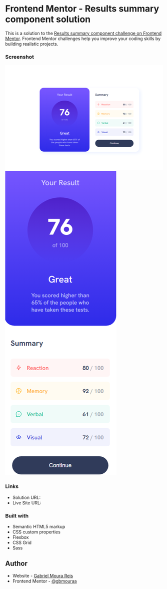 # Frontend Mentor - Results summary component solution

This is a solution to the [Results summary component challenge on Frontend Mentor](https://www.frontendmentor.io/challenges/results-summary-component-CE_K6s0maV). Frontend Mentor challenges help you improve your coding skills by building realistic projects. 

### Screenshot

![](./screenshot/desktop.png)
![](./screenshot/mobile.png)


### Links

- Solution URL: [](https://your-solution-url.com)
- Live Site URL: [](https://your-live-site-url.com)

### Built with

- Semantic HTML5 markup
- CSS custom properties
- Flexbox
- CSS Grid
- Sass

## Author

- Website - [Gabriel Moura Reis](https://github.com/gbmouraa)
- Frontend Mentor - [@gbmouraa](https://www.frontendmentor.io/profile/gbmouraa)
